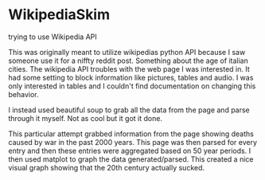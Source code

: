 # WikipediaSkim
trying to use Wikipedia API

This was originally meant to utilize wikipedias python API because I saw someone use it for a niffty reddit post. Something about the age of italian cities. The wikipedia API
troubles with the web page I was interested in. It had some setting to block information like pictures, tables and audio. I was only interested in tables and I couldn't find
documentation on changing this behavior.


I instead used beautiful soup to grab all the data from the page and parse through it myself. Not as cool but it got it done.

This particular attempt grabbed information from the page showing deaths caused by war in the past 2000 years. This page was then parsed for every entry and then these entries were
aggregated based on 50 year periods. I then used matplot to graph the data generated/parsed. This created a nice visual graph showing that the 20th century actually sucked.
